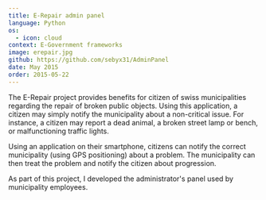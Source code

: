 ```yaml
---
title: E-Repair admin panel
language: Python
os:
  - icon: cloud
context: E-Government frameworks
image: erepair.jpg
github: https://github.com/sebyx31/AdminPanel
date: May 2015
order: 2015-05-22
---
```


The E-Repair project provides benefits for citizen of swiss municipalities regarding the repair of broken public objects. Using this application, a citizen may simply notify the municipality about a non-critical issue. For instance, a citizen may report a dead animal, a broken street lamp or bench, or malfunctioning traffic lights.

Using an application on their smartphone, citizens can notify the correct municipality (using GPS positioning) about a problem. The municipality can then treat the problem and notify the citizen about progression.

As part of this project, I developed the administrator's panel used by municipality employees.
